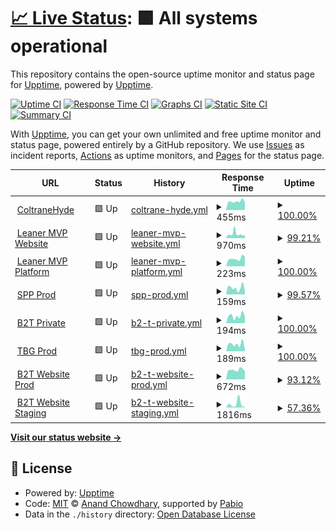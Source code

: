 # [📈 Live Status](https://demo.upptime.js.org): <!--live status--> **🟩 All systems operational**

This repository contains the open-source uptime monitor and status page for [Upptime](https://upptime.js.org), powered by [Upptime](https://github.com/upptime/upptime).

[![Uptime CI](https://github.com/Coltrane-Hyde/ch-uptime/workflows/Uptime%20CI/badge.svg)](https://github.com/Coltrane-Hyde/ch-uptime/actions?query=workflow%3A%22Uptime+CI%22)
[![Response Time CI](https://github.com/Coltrane-Hyde/ch-uptime/workflows/Response%20Time%20CI/badge.svg)](https://github.com/Coltrane-Hyde/ch-uptime/actions?query=workflow%3A%22Response+Time+CI%22)
[![Graphs CI](https://github.com/Coltrane-Hyde/ch-uptime/workflows/Graphs%20CI/badge.svg)](https://github.com/Coltrane-Hyde/ch-uptime/actions?query=workflow%3A%22Graphs+CI%22)
[![Static Site CI](https://github.com/Coltrane-Hyde/ch-uptime/workflows/Static%20Site%20CI/badge.svg)](https://github.com/Coltrane-Hyde/ch-uptime/actions?query=workflow%3A%22Static+Site+CI%22)
[![Summary CI](https://github.com/Coltrane-Hyde/ch-uptime/workflows/Summary%20CI/badge.svg)](https://github.com/Coltrane-Hyde/ch-uptime/actions?query=workflow%3A%22Summary+CI%22)

With [Upptime](https://upptime.js.org), you can get your own unlimited and free uptime monitor and status page, powered entirely by a GitHub repository. We use [Issues](https://github.com/upptime/upptime/issues) as incident reports, [Actions](https://github.com/Coltrane-Hyde/ch-uptime/actions) as uptime monitors, and [Pages](https://demo.upptime.js.org) for the status page.

<!--start: status pages-->
<!-- This summary is generated by Upptime (https://github.com/upptime/upptime) -->
<!-- Do not edit this manually, your changes will be overwritten -->
<!-- prettier-ignore -->
| URL | Status | History | Response Time | Uptime |
| --- | ------ | ------- | ------------- | ------ |
| <img alt="" src="https://icons.duckduckgo.com/ip3/coltranehyde.com.ico" height="13"> [ColtraneHyde](https://coltranehyde.com) | 🟩 Up | [coltrane-hyde.yml](https://github.com/Coltrane-Hyde/ch-uptime/commits/HEAD/history/coltrane-hyde.yml) | <details><summary><img alt="Response time graph" src="./graphs/coltrane-hyde/response-time-week.png" height="20"> 455ms</summary><br><a href="https://Coltrane-Hyde.github.io/ch-uptime/history/coltrane-hyde"><img alt="Response time 461" src="https://img.shields.io/endpoint?url=https%3A%2F%2Fraw.githubusercontent.com%2FColtrane-Hyde%2Fch-uptime%2FHEAD%2Fapi%2Fcoltrane-hyde%2Fresponse-time.json"></a><br><a href="https://Coltrane-Hyde.github.io/ch-uptime/history/coltrane-hyde"><img alt="24-hour response time 379" src="https://img.shields.io/endpoint?url=https%3A%2F%2Fraw.githubusercontent.com%2FColtrane-Hyde%2Fch-uptime%2FHEAD%2Fapi%2Fcoltrane-hyde%2Fresponse-time-day.json"></a><br><a href="https://Coltrane-Hyde.github.io/ch-uptime/history/coltrane-hyde"><img alt="7-day response time 455" src="https://img.shields.io/endpoint?url=https%3A%2F%2Fraw.githubusercontent.com%2FColtrane-Hyde%2Fch-uptime%2FHEAD%2Fapi%2Fcoltrane-hyde%2Fresponse-time-week.json"></a><br><a href="https://Coltrane-Hyde.github.io/ch-uptime/history/coltrane-hyde"><img alt="30-day response time 475" src="https://img.shields.io/endpoint?url=https%3A%2F%2Fraw.githubusercontent.com%2FColtrane-Hyde%2Fch-uptime%2FHEAD%2Fapi%2Fcoltrane-hyde%2Fresponse-time-month.json"></a><br><a href="https://Coltrane-Hyde.github.io/ch-uptime/history/coltrane-hyde"><img alt="1-year response time 461" src="https://img.shields.io/endpoint?url=https%3A%2F%2Fraw.githubusercontent.com%2FColtrane-Hyde%2Fch-uptime%2FHEAD%2Fapi%2Fcoltrane-hyde%2Fresponse-time-year.json"></a></details> | <details><summary><a href="https://Coltrane-Hyde.github.io/ch-uptime/history/coltrane-hyde">100.00%</a></summary><a href="https://Coltrane-Hyde.github.io/ch-uptime/history/coltrane-hyde"><img alt="All-time uptime 100.00%" src="https://img.shields.io/endpoint?url=https%3A%2F%2Fraw.githubusercontent.com%2FColtrane-Hyde%2Fch-uptime%2FHEAD%2Fapi%2Fcoltrane-hyde%2Fuptime.json"></a><br><a href="https://Coltrane-Hyde.github.io/ch-uptime/history/coltrane-hyde"><img alt="24-hour uptime 100.00%" src="https://img.shields.io/endpoint?url=https%3A%2F%2Fraw.githubusercontent.com%2FColtrane-Hyde%2Fch-uptime%2FHEAD%2Fapi%2Fcoltrane-hyde%2Fuptime-day.json"></a><br><a href="https://Coltrane-Hyde.github.io/ch-uptime/history/coltrane-hyde"><img alt="7-day uptime 100.00%" src="https://img.shields.io/endpoint?url=https%3A%2F%2Fraw.githubusercontent.com%2FColtrane-Hyde%2Fch-uptime%2FHEAD%2Fapi%2Fcoltrane-hyde%2Fuptime-week.json"></a><br><a href="https://Coltrane-Hyde.github.io/ch-uptime/history/coltrane-hyde"><img alt="30-day uptime 100.00%" src="https://img.shields.io/endpoint?url=https%3A%2F%2Fraw.githubusercontent.com%2FColtrane-Hyde%2Fch-uptime%2FHEAD%2Fapi%2Fcoltrane-hyde%2Fuptime-month.json"></a><br><a href="https://Coltrane-Hyde.github.io/ch-uptime/history/coltrane-hyde"><img alt="1-year uptime 100.00%" src="https://img.shields.io/endpoint?url=https%3A%2F%2Fraw.githubusercontent.com%2FColtrane-Hyde%2Fch-uptime%2FHEAD%2Fapi%2Fcoltrane-hyde%2Fuptime-year.json"></a></details>
| <img alt="" src="https://icons.duckduckgo.com/ip3/leanermvp.com.ico" height="13"> [Leaner MVP Website](https://leanermvp.com) | 🟩 Up | [leaner-mvp-website.yml](https://github.com/Coltrane-Hyde/ch-uptime/commits/HEAD/history/leaner-mvp-website.yml) | <details><summary><img alt="Response time graph" src="./graphs/leaner-mvp-website/response-time-week.png" height="20"> 970ms</summary><br><a href="https://Coltrane-Hyde.github.io/ch-uptime/history/leaner-mvp-website"><img alt="Response time 914" src="https://img.shields.io/endpoint?url=https%3A%2F%2Fraw.githubusercontent.com%2FColtrane-Hyde%2Fch-uptime%2FHEAD%2Fapi%2Fleaner-mvp-website%2Fresponse-time.json"></a><br><a href="https://Coltrane-Hyde.github.io/ch-uptime/history/leaner-mvp-website"><img alt="24-hour response time 938" src="https://img.shields.io/endpoint?url=https%3A%2F%2Fraw.githubusercontent.com%2FColtrane-Hyde%2Fch-uptime%2FHEAD%2Fapi%2Fleaner-mvp-website%2Fresponse-time-day.json"></a><br><a href="https://Coltrane-Hyde.github.io/ch-uptime/history/leaner-mvp-website"><img alt="7-day response time 970" src="https://img.shields.io/endpoint?url=https%3A%2F%2Fraw.githubusercontent.com%2FColtrane-Hyde%2Fch-uptime%2FHEAD%2Fapi%2Fleaner-mvp-website%2Fresponse-time-week.json"></a><br><a href="https://Coltrane-Hyde.github.io/ch-uptime/history/leaner-mvp-website"><img alt="30-day response time 1185" src="https://img.shields.io/endpoint?url=https%3A%2F%2Fraw.githubusercontent.com%2FColtrane-Hyde%2Fch-uptime%2FHEAD%2Fapi%2Fleaner-mvp-website%2Fresponse-time-month.json"></a><br><a href="https://Coltrane-Hyde.github.io/ch-uptime/history/leaner-mvp-website"><img alt="1-year response time 914" src="https://img.shields.io/endpoint?url=https%3A%2F%2Fraw.githubusercontent.com%2FColtrane-Hyde%2Fch-uptime%2FHEAD%2Fapi%2Fleaner-mvp-website%2Fresponse-time-year.json"></a></details> | <details><summary><a href="https://Coltrane-Hyde.github.io/ch-uptime/history/leaner-mvp-website">99.21%</a></summary><a href="https://Coltrane-Hyde.github.io/ch-uptime/history/leaner-mvp-website"><img alt="All-time uptime 99.32%" src="https://img.shields.io/endpoint?url=https%3A%2F%2Fraw.githubusercontent.com%2FColtrane-Hyde%2Fch-uptime%2FHEAD%2Fapi%2Fleaner-mvp-website%2Fuptime.json"></a><br><a href="https://Coltrane-Hyde.github.io/ch-uptime/history/leaner-mvp-website"><img alt="24-hour uptime 98.49%" src="https://img.shields.io/endpoint?url=https%3A%2F%2Fraw.githubusercontent.com%2FColtrane-Hyde%2Fch-uptime%2FHEAD%2Fapi%2Fleaner-mvp-website%2Fuptime-day.json"></a><br><a href="https://Coltrane-Hyde.github.io/ch-uptime/history/leaner-mvp-website"><img alt="7-day uptime 99.21%" src="https://img.shields.io/endpoint?url=https%3A%2F%2Fraw.githubusercontent.com%2FColtrane-Hyde%2Fch-uptime%2FHEAD%2Fapi%2Fleaner-mvp-website%2Fuptime-week.json"></a><br><a href="https://Coltrane-Hyde.github.io/ch-uptime/history/leaner-mvp-website"><img alt="30-day uptime 99.70%" src="https://img.shields.io/endpoint?url=https%3A%2F%2Fraw.githubusercontent.com%2FColtrane-Hyde%2Fch-uptime%2FHEAD%2Fapi%2Fleaner-mvp-website%2Fuptime-month.json"></a><br><a href="https://Coltrane-Hyde.github.io/ch-uptime/history/leaner-mvp-website"><img alt="1-year uptime 99.32%" src="https://img.shields.io/endpoint?url=https%3A%2F%2Fraw.githubusercontent.com%2FColtrane-Hyde%2Fch-uptime%2FHEAD%2Fapi%2Fleaner-mvp-website%2Fuptime-year.json"></a></details>
| <img alt="" src="https://icons.duckduckgo.com/ip3/platform.leanermvp.com.ico" height="13"> [Leaner MVP Platform](https://platform.leanermvp.com) | 🟩 Up | [leaner-mvp-platform.yml](https://github.com/Coltrane-Hyde/ch-uptime/commits/HEAD/history/leaner-mvp-platform.yml) | <details><summary><img alt="Response time graph" src="./graphs/leaner-mvp-platform/response-time-week.png" height="20"> 223ms</summary><br><a href="https://Coltrane-Hyde.github.io/ch-uptime/history/leaner-mvp-platform"><img alt="Response time 254" src="https://img.shields.io/endpoint?url=https%3A%2F%2Fraw.githubusercontent.com%2FColtrane-Hyde%2Fch-uptime%2FHEAD%2Fapi%2Fleaner-mvp-platform%2Fresponse-time.json"></a><br><a href="https://Coltrane-Hyde.github.io/ch-uptime/history/leaner-mvp-platform"><img alt="24-hour response time 258" src="https://img.shields.io/endpoint?url=https%3A%2F%2Fraw.githubusercontent.com%2FColtrane-Hyde%2Fch-uptime%2FHEAD%2Fapi%2Fleaner-mvp-platform%2Fresponse-time-day.json"></a><br><a href="https://Coltrane-Hyde.github.io/ch-uptime/history/leaner-mvp-platform"><img alt="7-day response time 223" src="https://img.shields.io/endpoint?url=https%3A%2F%2Fraw.githubusercontent.com%2FColtrane-Hyde%2Fch-uptime%2FHEAD%2Fapi%2Fleaner-mvp-platform%2Fresponse-time-week.json"></a><br><a href="https://Coltrane-Hyde.github.io/ch-uptime/history/leaner-mvp-platform"><img alt="30-day response time 255" src="https://img.shields.io/endpoint?url=https%3A%2F%2Fraw.githubusercontent.com%2FColtrane-Hyde%2Fch-uptime%2FHEAD%2Fapi%2Fleaner-mvp-platform%2Fresponse-time-month.json"></a><br><a href="https://Coltrane-Hyde.github.io/ch-uptime/history/leaner-mvp-platform"><img alt="1-year response time 254" src="https://img.shields.io/endpoint?url=https%3A%2F%2Fraw.githubusercontent.com%2FColtrane-Hyde%2Fch-uptime%2FHEAD%2Fapi%2Fleaner-mvp-platform%2Fresponse-time-year.json"></a></details> | <details><summary><a href="https://Coltrane-Hyde.github.io/ch-uptime/history/leaner-mvp-platform">100.00%</a></summary><a href="https://Coltrane-Hyde.github.io/ch-uptime/history/leaner-mvp-platform"><img alt="All-time uptime 100.00%" src="https://img.shields.io/endpoint?url=https%3A%2F%2Fraw.githubusercontent.com%2FColtrane-Hyde%2Fch-uptime%2FHEAD%2Fapi%2Fleaner-mvp-platform%2Fuptime.json"></a><br><a href="https://Coltrane-Hyde.github.io/ch-uptime/history/leaner-mvp-platform"><img alt="24-hour uptime 100.00%" src="https://img.shields.io/endpoint?url=https%3A%2F%2Fraw.githubusercontent.com%2FColtrane-Hyde%2Fch-uptime%2FHEAD%2Fapi%2Fleaner-mvp-platform%2Fuptime-day.json"></a><br><a href="https://Coltrane-Hyde.github.io/ch-uptime/history/leaner-mvp-platform"><img alt="7-day uptime 100.00%" src="https://img.shields.io/endpoint?url=https%3A%2F%2Fraw.githubusercontent.com%2FColtrane-Hyde%2Fch-uptime%2FHEAD%2Fapi%2Fleaner-mvp-platform%2Fuptime-week.json"></a><br><a href="https://Coltrane-Hyde.github.io/ch-uptime/history/leaner-mvp-platform"><img alt="30-day uptime 100.00%" src="https://img.shields.io/endpoint?url=https%3A%2F%2Fraw.githubusercontent.com%2FColtrane-Hyde%2Fch-uptime%2FHEAD%2Fapi%2Fleaner-mvp-platform%2Fuptime-month.json"></a><br><a href="https://Coltrane-Hyde.github.io/ch-uptime/history/leaner-mvp-platform"><img alt="1-year uptime 100.00%" src="https://img.shields.io/endpoint?url=https%3A%2F%2Fraw.githubusercontent.com%2FColtrane-Hyde%2Fch-uptime%2FHEAD%2Fapi%2Fleaner-mvp-platform%2Fuptime-year.json"></a></details>
| <img alt="" src="https://icons.duckduckgo.com/ip3/sigmapiphi.com.ico" height="13"> [SPP Prod](https://sigmapiphi.com) | 🟩 Up | [spp-prod.yml](https://github.com/Coltrane-Hyde/ch-uptime/commits/HEAD/history/spp-prod.yml) | <details><summary><img alt="Response time graph" src="./graphs/spp-prod/response-time-week.png" height="20"> 159ms</summary><br><a href="https://Coltrane-Hyde.github.io/ch-uptime/history/spp-prod"><img alt="Response time 220" src="https://img.shields.io/endpoint?url=https%3A%2F%2Fraw.githubusercontent.com%2FColtrane-Hyde%2Fch-uptime%2FHEAD%2Fapi%2Fspp-prod%2Fresponse-time.json"></a><br><a href="https://Coltrane-Hyde.github.io/ch-uptime/history/spp-prod"><img alt="24-hour response time 135" src="https://img.shields.io/endpoint?url=https%3A%2F%2Fraw.githubusercontent.com%2FColtrane-Hyde%2Fch-uptime%2FHEAD%2Fapi%2Fspp-prod%2Fresponse-time-day.json"></a><br><a href="https://Coltrane-Hyde.github.io/ch-uptime/history/spp-prod"><img alt="7-day response time 159" src="https://img.shields.io/endpoint?url=https%3A%2F%2Fraw.githubusercontent.com%2FColtrane-Hyde%2Fch-uptime%2FHEAD%2Fapi%2Fspp-prod%2Fresponse-time-week.json"></a><br><a href="https://Coltrane-Hyde.github.io/ch-uptime/history/spp-prod"><img alt="30-day response time 222" src="https://img.shields.io/endpoint?url=https%3A%2F%2Fraw.githubusercontent.com%2FColtrane-Hyde%2Fch-uptime%2FHEAD%2Fapi%2Fspp-prod%2Fresponse-time-month.json"></a><br><a href="https://Coltrane-Hyde.github.io/ch-uptime/history/spp-prod"><img alt="1-year response time 220" src="https://img.shields.io/endpoint?url=https%3A%2F%2Fraw.githubusercontent.com%2FColtrane-Hyde%2Fch-uptime%2FHEAD%2Fapi%2Fspp-prod%2Fresponse-time-year.json"></a></details> | <details><summary><a href="https://Coltrane-Hyde.github.io/ch-uptime/history/spp-prod">99.57%</a></summary><a href="https://Coltrane-Hyde.github.io/ch-uptime/history/spp-prod"><img alt="All-time uptime 99.96%" src="https://img.shields.io/endpoint?url=https%3A%2F%2Fraw.githubusercontent.com%2FColtrane-Hyde%2Fch-uptime%2FHEAD%2Fapi%2Fspp-prod%2Fuptime.json"></a><br><a href="https://Coltrane-Hyde.github.io/ch-uptime/history/spp-prod"><img alt="24-hour uptime 100.00%" src="https://img.shields.io/endpoint?url=https%3A%2F%2Fraw.githubusercontent.com%2FColtrane-Hyde%2Fch-uptime%2FHEAD%2Fapi%2Fspp-prod%2Fuptime-day.json"></a><br><a href="https://Coltrane-Hyde.github.io/ch-uptime/history/spp-prod"><img alt="7-day uptime 99.57%" src="https://img.shields.io/endpoint?url=https%3A%2F%2Fraw.githubusercontent.com%2FColtrane-Hyde%2Fch-uptime%2FHEAD%2Fapi%2Fspp-prod%2Fuptime-week.json"></a><br><a href="https://Coltrane-Hyde.github.io/ch-uptime/history/spp-prod"><img alt="30-day uptime 99.90%" src="https://img.shields.io/endpoint?url=https%3A%2F%2Fraw.githubusercontent.com%2FColtrane-Hyde%2Fch-uptime%2FHEAD%2Fapi%2Fspp-prod%2Fuptime-month.json"></a><br><a href="https://Coltrane-Hyde.github.io/ch-uptime/history/spp-prod"><img alt="1-year uptime 99.96%" src="https://img.shields.io/endpoint?url=https%3A%2F%2Fraw.githubusercontent.com%2FColtrane-Hyde%2Fch-uptime%2FHEAD%2Fapi%2Fspp-prod%2Fuptime-year.json"></a></details>
| <img alt="" src="https://icons.duckduckgo.com/ip3/private.theb2t.com.ico" height="13"> [B2T Private](https://private.theb2t.com) | 🟩 Up | [b2-t-private.yml](https://github.com/Coltrane-Hyde/ch-uptime/commits/HEAD/history/b2-t-private.yml) | <details><summary><img alt="Response time graph" src="./graphs/b2-t-private/response-time-week.png" height="20"> 194ms</summary><br><a href="https://Coltrane-Hyde.github.io/ch-uptime/history/b2-t-private"><img alt="Response time 222" src="https://img.shields.io/endpoint?url=https%3A%2F%2Fraw.githubusercontent.com%2FColtrane-Hyde%2Fch-uptime%2FHEAD%2Fapi%2Fb2-t-private%2Fresponse-time.json"></a><br><a href="https://Coltrane-Hyde.github.io/ch-uptime/history/b2-t-private"><img alt="24-hour response time 199" src="https://img.shields.io/endpoint?url=https%3A%2F%2Fraw.githubusercontent.com%2FColtrane-Hyde%2Fch-uptime%2FHEAD%2Fapi%2Fb2-t-private%2Fresponse-time-day.json"></a><br><a href="https://Coltrane-Hyde.github.io/ch-uptime/history/b2-t-private"><img alt="7-day response time 194" src="https://img.shields.io/endpoint?url=https%3A%2F%2Fraw.githubusercontent.com%2FColtrane-Hyde%2Fch-uptime%2FHEAD%2Fapi%2Fb2-t-private%2Fresponse-time-week.json"></a><br><a href="https://Coltrane-Hyde.github.io/ch-uptime/history/b2-t-private"><img alt="30-day response time 224" src="https://img.shields.io/endpoint?url=https%3A%2F%2Fraw.githubusercontent.com%2FColtrane-Hyde%2Fch-uptime%2FHEAD%2Fapi%2Fb2-t-private%2Fresponse-time-month.json"></a><br><a href="https://Coltrane-Hyde.github.io/ch-uptime/history/b2-t-private"><img alt="1-year response time 222" src="https://img.shields.io/endpoint?url=https%3A%2F%2Fraw.githubusercontent.com%2FColtrane-Hyde%2Fch-uptime%2FHEAD%2Fapi%2Fb2-t-private%2Fresponse-time-year.json"></a></details> | <details><summary><a href="https://Coltrane-Hyde.github.io/ch-uptime/history/b2-t-private">100.00%</a></summary><a href="https://Coltrane-Hyde.github.io/ch-uptime/history/b2-t-private"><img alt="All-time uptime 99.83%" src="https://img.shields.io/endpoint?url=https%3A%2F%2Fraw.githubusercontent.com%2FColtrane-Hyde%2Fch-uptime%2FHEAD%2Fapi%2Fb2-t-private%2Fuptime.json"></a><br><a href="https://Coltrane-Hyde.github.io/ch-uptime/history/b2-t-private"><img alt="24-hour uptime 100.00%" src="https://img.shields.io/endpoint?url=https%3A%2F%2Fraw.githubusercontent.com%2FColtrane-Hyde%2Fch-uptime%2FHEAD%2Fapi%2Fb2-t-private%2Fuptime-day.json"></a><br><a href="https://Coltrane-Hyde.github.io/ch-uptime/history/b2-t-private"><img alt="7-day uptime 100.00%" src="https://img.shields.io/endpoint?url=https%3A%2F%2Fraw.githubusercontent.com%2FColtrane-Hyde%2Fch-uptime%2FHEAD%2Fapi%2Fb2-t-private%2Fuptime-week.json"></a><br><a href="https://Coltrane-Hyde.github.io/ch-uptime/history/b2-t-private"><img alt="30-day uptime 100.00%" src="https://img.shields.io/endpoint?url=https%3A%2F%2Fraw.githubusercontent.com%2FColtrane-Hyde%2Fch-uptime%2FHEAD%2Fapi%2Fb2-t-private%2Fuptime-month.json"></a><br><a href="https://Coltrane-Hyde.github.io/ch-uptime/history/b2-t-private"><img alt="1-year uptime 99.83%" src="https://img.shields.io/endpoint?url=https%3A%2F%2Fraw.githubusercontent.com%2FColtrane-Hyde%2Fch-uptime%2FHEAD%2Fapi%2Fb2-t-private%2Fuptime-year.json"></a></details>
| <img alt="" src="https://icons.duckduckgo.com/ip3/tbgplatform.com.ico" height="13"> [TBG Prod](https://tbgplatform.com) | 🟩 Up | [tbg-prod.yml](https://github.com/Coltrane-Hyde/ch-uptime/commits/HEAD/history/tbg-prod.yml) | <details><summary><img alt="Response time graph" src="./graphs/tbg-prod/response-time-week.png" height="20"> 189ms</summary><br><a href="https://Coltrane-Hyde.github.io/ch-uptime/history/tbg-prod"><img alt="Response time 250" src="https://img.shields.io/endpoint?url=https%3A%2F%2Fraw.githubusercontent.com%2FColtrane-Hyde%2Fch-uptime%2FHEAD%2Fapi%2Ftbg-prod%2Fresponse-time.json"></a><br><a href="https://Coltrane-Hyde.github.io/ch-uptime/history/tbg-prod"><img alt="24-hour response time 125" src="https://img.shields.io/endpoint?url=https%3A%2F%2Fraw.githubusercontent.com%2FColtrane-Hyde%2Fch-uptime%2FHEAD%2Fapi%2Ftbg-prod%2Fresponse-time-day.json"></a><br><a href="https://Coltrane-Hyde.github.io/ch-uptime/history/tbg-prod"><img alt="7-day response time 189" src="https://img.shields.io/endpoint?url=https%3A%2F%2Fraw.githubusercontent.com%2FColtrane-Hyde%2Fch-uptime%2FHEAD%2Fapi%2Ftbg-prod%2Fresponse-time-week.json"></a><br><a href="https://Coltrane-Hyde.github.io/ch-uptime/history/tbg-prod"><img alt="30-day response time 252" src="https://img.shields.io/endpoint?url=https%3A%2F%2Fraw.githubusercontent.com%2FColtrane-Hyde%2Fch-uptime%2FHEAD%2Fapi%2Ftbg-prod%2Fresponse-time-month.json"></a><br><a href="https://Coltrane-Hyde.github.io/ch-uptime/history/tbg-prod"><img alt="1-year response time 250" src="https://img.shields.io/endpoint?url=https%3A%2F%2Fraw.githubusercontent.com%2FColtrane-Hyde%2Fch-uptime%2FHEAD%2Fapi%2Ftbg-prod%2Fresponse-time-year.json"></a></details> | <details><summary><a href="https://Coltrane-Hyde.github.io/ch-uptime/history/tbg-prod">100.00%</a></summary><a href="https://Coltrane-Hyde.github.io/ch-uptime/history/tbg-prod"><img alt="All-time uptime 100.00%" src="https://img.shields.io/endpoint?url=https%3A%2F%2Fraw.githubusercontent.com%2FColtrane-Hyde%2Fch-uptime%2FHEAD%2Fapi%2Ftbg-prod%2Fuptime.json"></a><br><a href="https://Coltrane-Hyde.github.io/ch-uptime/history/tbg-prod"><img alt="24-hour uptime 100.00%" src="https://img.shields.io/endpoint?url=https%3A%2F%2Fraw.githubusercontent.com%2FColtrane-Hyde%2Fch-uptime%2FHEAD%2Fapi%2Ftbg-prod%2Fuptime-day.json"></a><br><a href="https://Coltrane-Hyde.github.io/ch-uptime/history/tbg-prod"><img alt="7-day uptime 100.00%" src="https://img.shields.io/endpoint?url=https%3A%2F%2Fraw.githubusercontent.com%2FColtrane-Hyde%2Fch-uptime%2FHEAD%2Fapi%2Ftbg-prod%2Fuptime-week.json"></a><br><a href="https://Coltrane-Hyde.github.io/ch-uptime/history/tbg-prod"><img alt="30-day uptime 100.00%" src="https://img.shields.io/endpoint?url=https%3A%2F%2Fraw.githubusercontent.com%2FColtrane-Hyde%2Fch-uptime%2FHEAD%2Fapi%2Ftbg-prod%2Fuptime-month.json"></a><br><a href="https://Coltrane-Hyde.github.io/ch-uptime/history/tbg-prod"><img alt="1-year uptime 100.00%" src="https://img.shields.io/endpoint?url=https%3A%2F%2Fraw.githubusercontent.com%2FColtrane-Hyde%2Fch-uptime%2FHEAD%2Fapi%2Ftbg-prod%2Fuptime-year.json"></a></details>
| <img alt="" src="https://icons.duckduckgo.com/ip3/theb2t.com.ico" height="13"> [B2T Website Prod](https://theb2t.com) | 🟩 Up | [b2-t-website-prod.yml](https://github.com/Coltrane-Hyde/ch-uptime/commits/HEAD/history/b2-t-website-prod.yml) | <details><summary><img alt="Response time graph" src="./graphs/b2-t-website-prod/response-time-week.png" height="20"> 672ms</summary><br><a href="https://Coltrane-Hyde.github.io/ch-uptime/history/b2-t-website-prod"><img alt="Response time 686" src="https://img.shields.io/endpoint?url=https%3A%2F%2Fraw.githubusercontent.com%2FColtrane-Hyde%2Fch-uptime%2FHEAD%2Fapi%2Fb2-t-website-prod%2Fresponse-time.json"></a><br><a href="https://Coltrane-Hyde.github.io/ch-uptime/history/b2-t-website-prod"><img alt="24-hour response time 640" src="https://img.shields.io/endpoint?url=https%3A%2F%2Fraw.githubusercontent.com%2FColtrane-Hyde%2Fch-uptime%2FHEAD%2Fapi%2Fb2-t-website-prod%2Fresponse-time-day.json"></a><br><a href="https://Coltrane-Hyde.github.io/ch-uptime/history/b2-t-website-prod"><img alt="7-day response time 672" src="https://img.shields.io/endpoint?url=https%3A%2F%2Fraw.githubusercontent.com%2FColtrane-Hyde%2Fch-uptime%2FHEAD%2Fapi%2Fb2-t-website-prod%2Fresponse-time-week.json"></a><br><a href="https://Coltrane-Hyde.github.io/ch-uptime/history/b2-t-website-prod"><img alt="30-day response time 686" src="https://img.shields.io/endpoint?url=https%3A%2F%2Fraw.githubusercontent.com%2FColtrane-Hyde%2Fch-uptime%2FHEAD%2Fapi%2Fb2-t-website-prod%2Fresponse-time-month.json"></a><br><a href="https://Coltrane-Hyde.github.io/ch-uptime/history/b2-t-website-prod"><img alt="1-year response time 686" src="https://img.shields.io/endpoint?url=https%3A%2F%2Fraw.githubusercontent.com%2FColtrane-Hyde%2Fch-uptime%2FHEAD%2Fapi%2Fb2-t-website-prod%2Fresponse-time-year.json"></a></details> | <details><summary><a href="https://Coltrane-Hyde.github.io/ch-uptime/history/b2-t-website-prod">93.12%</a></summary><a href="https://Coltrane-Hyde.github.io/ch-uptime/history/b2-t-website-prod"><img alt="All-time uptime 98.03%" src="https://img.shields.io/endpoint?url=https%3A%2F%2Fraw.githubusercontent.com%2FColtrane-Hyde%2Fch-uptime%2FHEAD%2Fapi%2Fb2-t-website-prod%2Fuptime.json"></a><br><a href="https://Coltrane-Hyde.github.io/ch-uptime/history/b2-t-website-prod"><img alt="24-hour uptime 100.00%" src="https://img.shields.io/endpoint?url=https%3A%2F%2Fraw.githubusercontent.com%2FColtrane-Hyde%2Fch-uptime%2FHEAD%2Fapi%2Fb2-t-website-prod%2Fuptime-day.json"></a><br><a href="https://Coltrane-Hyde.github.io/ch-uptime/history/b2-t-website-prod"><img alt="7-day uptime 93.12%" src="https://img.shields.io/endpoint?url=https%3A%2F%2Fraw.githubusercontent.com%2FColtrane-Hyde%2Fch-uptime%2FHEAD%2Fapi%2Fb2-t-website-prod%2Fuptime-week.json"></a><br><a href="https://Coltrane-Hyde.github.io/ch-uptime/history/b2-t-website-prod"><img alt="30-day uptime 98.03%" src="https://img.shields.io/endpoint?url=https%3A%2F%2Fraw.githubusercontent.com%2FColtrane-Hyde%2Fch-uptime%2FHEAD%2Fapi%2Fb2-t-website-prod%2Fuptime-month.json"></a><br><a href="https://Coltrane-Hyde.github.io/ch-uptime/history/b2-t-website-prod"><img alt="1-year uptime 98.03%" src="https://img.shields.io/endpoint?url=https%3A%2F%2Fraw.githubusercontent.com%2FColtrane-Hyde%2Fch-uptime%2FHEAD%2Fapi%2Fb2-t-website-prod%2Fuptime-year.json"></a></details>
| <img alt="" src="https://icons.duckduckgo.com/ip3/staging.theb2t.com.ico" height="13"> [B2T Website Staging](https://staging.theb2t.com/) | 🟩 Up | [b2-t-website-staging.yml](https://github.com/Coltrane-Hyde/ch-uptime/commits/HEAD/history/b2-t-website-staging.yml) | <details><summary><img alt="Response time graph" src="./graphs/b2-t-website-staging/response-time-week.png" height="20"> 1816ms</summary><br><a href="https://Coltrane-Hyde.github.io/ch-uptime/history/b2-t-website-staging"><img alt="Response time 1137" src="https://img.shields.io/endpoint?url=https%3A%2F%2Fraw.githubusercontent.com%2FColtrane-Hyde%2Fch-uptime%2FHEAD%2Fapi%2Fb2-t-website-staging%2Fresponse-time.json"></a><br><a href="https://Coltrane-Hyde.github.io/ch-uptime/history/b2-t-website-staging"><img alt="24-hour response time 524" src="https://img.shields.io/endpoint?url=https%3A%2F%2Fraw.githubusercontent.com%2FColtrane-Hyde%2Fch-uptime%2FHEAD%2Fapi%2Fb2-t-website-staging%2Fresponse-time-day.json"></a><br><a href="https://Coltrane-Hyde.github.io/ch-uptime/history/b2-t-website-staging"><img alt="7-day response time 1816" src="https://img.shields.io/endpoint?url=https%3A%2F%2Fraw.githubusercontent.com%2FColtrane-Hyde%2Fch-uptime%2FHEAD%2Fapi%2Fb2-t-website-staging%2Fresponse-time-week.json"></a><br><a href="https://Coltrane-Hyde.github.io/ch-uptime/history/b2-t-website-staging"><img alt="30-day response time 1137" src="https://img.shields.io/endpoint?url=https%3A%2F%2Fraw.githubusercontent.com%2FColtrane-Hyde%2Fch-uptime%2FHEAD%2Fapi%2Fb2-t-website-staging%2Fresponse-time-month.json"></a><br><a href="https://Coltrane-Hyde.github.io/ch-uptime/history/b2-t-website-staging"><img alt="1-year response time 1137" src="https://img.shields.io/endpoint?url=https%3A%2F%2Fraw.githubusercontent.com%2FColtrane-Hyde%2Fch-uptime%2FHEAD%2Fapi%2Fb2-t-website-staging%2Fresponse-time-year.json"></a></details> | <details><summary><a href="https://Coltrane-Hyde.github.io/ch-uptime/history/b2-t-website-staging">57.36%</a></summary><a href="https://Coltrane-Hyde.github.io/ch-uptime/history/b2-t-website-staging"><img alt="All-time uptime 87.66%" src="https://img.shields.io/endpoint?url=https%3A%2F%2Fraw.githubusercontent.com%2FColtrane-Hyde%2Fch-uptime%2FHEAD%2Fapi%2Fb2-t-website-staging%2Fuptime.json"></a><br><a href="https://Coltrane-Hyde.github.io/ch-uptime/history/b2-t-website-staging"><img alt="24-hour uptime 100.00%" src="https://img.shields.io/endpoint?url=https%3A%2F%2Fraw.githubusercontent.com%2FColtrane-Hyde%2Fch-uptime%2FHEAD%2Fapi%2Fb2-t-website-staging%2Fuptime-day.json"></a><br><a href="https://Coltrane-Hyde.github.io/ch-uptime/history/b2-t-website-staging"><img alt="7-day uptime 57.36%" src="https://img.shields.io/endpoint?url=https%3A%2F%2Fraw.githubusercontent.com%2FColtrane-Hyde%2Fch-uptime%2FHEAD%2Fapi%2Fb2-t-website-staging%2Fuptime-week.json"></a><br><a href="https://Coltrane-Hyde.github.io/ch-uptime/history/b2-t-website-staging"><img alt="30-day uptime 87.66%" src="https://img.shields.io/endpoint?url=https%3A%2F%2Fraw.githubusercontent.com%2FColtrane-Hyde%2Fch-uptime%2FHEAD%2Fapi%2Fb2-t-website-staging%2Fuptime-month.json"></a><br><a href="https://Coltrane-Hyde.github.io/ch-uptime/history/b2-t-website-staging"><img alt="1-year uptime 87.66%" src="https://img.shields.io/endpoint?url=https%3A%2F%2Fraw.githubusercontent.com%2FColtrane-Hyde%2Fch-uptime%2FHEAD%2Fapi%2Fb2-t-website-staging%2Fuptime-year.json"></a></details>

<!--end: status pages-->

[**Visit our status website →**](https://demo.upptime.js.org)

## 📄 License

- Powered by: [Upptime](https://github.com/upptime/upptime)
- Code: [MIT](./LICENSE) © [Anand Chowdhary](https://anandchowdhary.com), supported by [Pabio](https://pabio.com)
- Data in the `./history` directory: [Open Database License](https://opendatacommons.org/licenses/odbl/1-0/)
